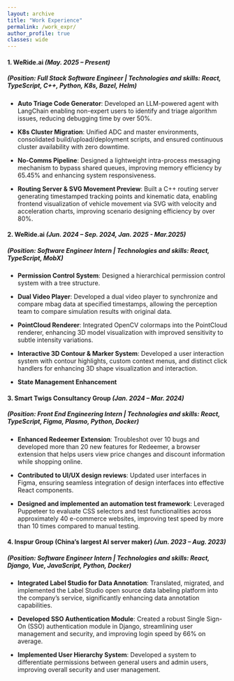 ```yaml
---
layout: archive
title: "Work Experience"
permalink: /work_expr/
author_profile: true
classes: wide
---
```


#### 1. **WeRide.ai** _(May. 2025 – Present)_

##### _(Position: Full Stack Software Engineer | Technologies and skills: React, TypeScript, C++, Python, K8s, Bazel, Helm)_

- **Auto Triage Code Generator**:  Developed an LLM-powered agent with LangChain enabling non-expert users to identify and triage algorithm issues, reducing debugging time by over 50%.

- **K8s Cluster Migration**: Unified ADC and master environments, consolidated build/upload/deployment scripts, and ensured continuous cluster availability with zero downtime.

- **No-Comms Pipeline**: Designed a lightweight intra-process messaging mechanism to bypass shared queues, improving memory efficiency by 65.45\% and enhancing system responsiveness.

- **Routing Server & SVG Movement Preview**: Built a C++ routing server generating timestamped tracking points and kinematic data, enabling frontend visualization of vehicle movement via SVG with velocity and acceleration charts, improving scenario designing efficiency by over 80%.

#### 2. **WeRide.ai** _(Jun. 2024 – Sep. 2024, Jan. 2025 - Mar.2025)_

##### _(Position: Software Engineer Intern | Technologies and skills: React, TypeScript, MobX)_

- **Permission Control System**: Designed a hierarchical permission control system with a tree structure.

- **Dual Video Player**: Developed a dual video player to synchronize and compare mbag data at specified timestamps, allowing the perception team to compare simulation results with original data.

- **PointCloud Renderer**: Integrated OpenCV colormaps into the PointCloud renderer, enhancing 3D model visualization with improved sensitivity to subtle intensity variations.

- **Interactive 3D Contour & Marker System**: Developed a user interaction system with contour highlights, custom context menus, and distinct click handlers for enhancing 3D shape visualization and interaction.

- **State Management Enhancement**

#### 3. **Smart Twigs Consultancy Group** _(Jan. 2024 – Mar. 2024)_

##### _(Position: Front End Engineering Intern | Technologies and skills: React, TypeScript, Figma, Plasmo, Python, Docker)_

- **Enhanced Redeemer Extension**: Troubleshot over 10 bugs and developed more than 20 new features for
Redeemer, a browser extension that helps users view price changes and discount information while shopping online.

- **Contributed to UI/UX design reviews**: Updated user interfaces in Figma, ensuring seamless integration of
design interfaces into effective React components.

- **Designed and implemented an automation test framework**: Leveraged Puppeteer to evaluate CSS selectors
and test functionalities across approximately 40 e-commerce websites, improving test speed by more than 10 times
compared to manual testing.

#### 4. **Inspur Group (China’s largest AI server maker)** _(Jun. 2023 – Aug. 2023)_

##### _(Position: Software Engineer Intern | Technologies and skills: React, Django, Vue, JavaScript, Python, Docker)_

- **Integrated Label Studio for Data Annotation**: Translated, migrated, and implemented the Label Studio open
source data labeling platform into the company’s service, significantly enhancing data annotation capabilities.

- **Developed SSO Authentication Module**: Created a robust Single Sign-On (SSO) authentication module in
Django, streamlining user management and security, and improving login speed by 66% on average.

- **Implemented User Hierarchy System**: Developed a system to differentiate permissions between general users and
admin users, improving overall security and user management.
